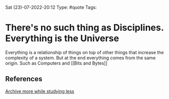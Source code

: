  Sat (23)-07-2022-20:12
Type: #quote
Tags:

# There's no such thing as Disciplines. Everything is the Universe

Everything is a relationship of things on top of other things that increase the complexity of a system. But at the end everything comes from the same origin. Such as Computers and [[Bits and Bytes]]

## References
[Archive more while studying less](https://www.youtube.com/watch?v=MYJsGksojms&list=WL&index=9&t=390s)
